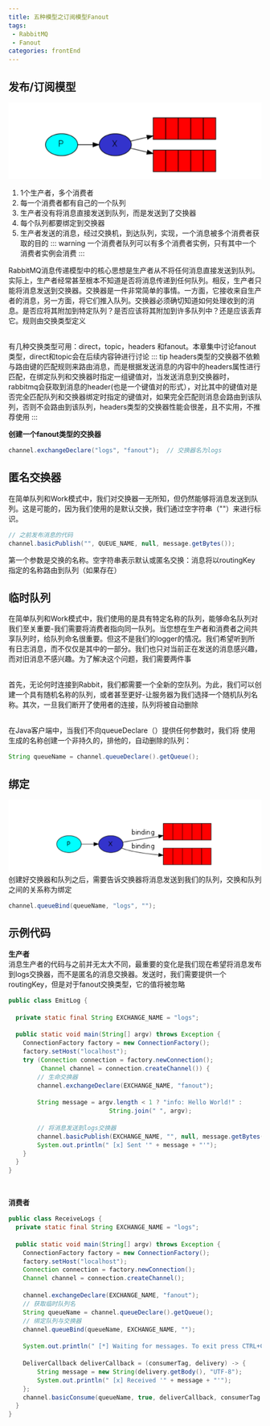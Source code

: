 ```yaml
---
title: 五种模型之订阅模型Fanout
tags: 
 - RabbitMQ
 - Fanout
categories: frontEnd
---
```


## 发布/订阅模型
![](../../.vuepress/public/img/202002222313.png)   
1. 1个生产者，多个消费者
2. 每一个消费者都有自己的一个队列
3. 生产者没有将消息直接发送到队列，而是发送到了交换器
4. 每个队列都要绑定到交换器
5. 生产者发送的消息，经过交换机，到达队列，实现，一个消息被多个消费者获取的目的
::: warning
一个消费者队列可以有多个消费者实例，只有其中一个消费者实例会消费
:::

RabbitMQ消息传递模型中的核心思想是生产者从不将任何消息直接发送到队列。实际上，生产者经常甚至根本不知道是否将消息传递到任何队列。相反，生产者只能将消息发送到交换器。交换器是一件非常简单的事情。一方面，它接收来自生产者的消息，另一方面，将它们推入队列。交换器必须确切知道如何处理收到的消息。是否应将其附加到特定队列？是否应该将其附加到许多队列中？还是应该丢弃它。规则由交换类型定义

&emsp;  
有几种交换类型可用：direct，topic，headers 和fanout。本章集中讨论fanout类型，direct和topic会在后续内容钟进行讨论
::: tip
headers类型的交换器不依赖与路由键的匹配规则来路由消息，而是根据发送消息的内容中的headers属性进行匹配，在绑定队列和交换器时指定一组键值对，当发送消息到交换器时，rabbitmq会获取到消息的header(也是一个键值对的形式），对比其中的键值对是否完全匹配队列和交换器绑定时指定的键值对，如果完全匹配则消息会路由到该队列，否则不会路由到该队列，headers类型的交换器性能会很差，且不实用，不推荐使用
:::

**创建一个fanout类型的交换器**
```java
channel.exchangeDeclare("logs", "fanout");  // 交换器名为logs
```

## 匿名交换器
在简单队列和Work模式中，我们对交换器一无所知，但仍然能够将消息发送到队列。这是可能的，因为我们使用的是默认交换，我们通过空字符串（""）来进行标识。
```java
// 之前发布消息的代码
channel.basicPublish("", QUEUE_NAME, null, message.getBytes());
```
第一个参数是交换的名称。空字符串表示默认或匿名交换：消息将以routingKey指定的名称路由到队列（如果存在）

## 临时队列
在简单队列和Work模式中，我们使用的是具有特定名称的队列，能够命名队列对我们至关重要-我们需要将消费者指向同一队列。当您想在生产者和消费者之间共享队列时，给队列命名很重要。但这不是我们的logger的情况。我们希望听到所有日志消息，而不仅仅是其中的一部分。我们也只对当前正在发送的消息感兴趣，而对旧消息不感兴趣。为了解决这个问题，我们需要两件事

&emsp;  
首先，无论何时连接到Rabbit，我们都需要一个全新的空队列。为此，我们可以创建一个具有随机名称的队列，或者甚至更好-让服务器为我们选择一个随机队列名称。其次，一旦我们断开了使用者的连接，队列将被自动删除

&emsp;  
在Java客户端中，当我们不向queueDeclare（）提供任何参数时，我们将 使用生成的名称创建一个非持久的，排他的，自动删除的队列：
```java
String queueName = channel.queueDeclare().getQueue();
```

## 绑定
![](../../.vuepress/public/img/202002231727.png) 
创建好交换器和队列之后，需要告诉交换器将消息发送到我们的队列，交换和队列之间的关系称为绑定
```java
channel.queueBind(queueName, "logs", "");
```

## 示例代码
**生产者**  
消息生产者的代码与之前并无太大不同，最重要的变化是我们现在希望将消息发布到logs交换器，而不是匿名的消息交换器。发送时，我们需要提供一个routingKey，但是对于fanout交换类型，它的值将被忽略
```java
public class EmitLog {

  private static final String EXCHANGE_NAME = "logs";

  public static void main(String[] argv) throws Exception {
    ConnectionFactory factory = new ConnectionFactory();
    factory.setHost("localhost");
    try (Connection connection = factory.newConnection();
         Channel channel = connection.createChannel()) {
        // 生命交换器
        channel.exchangeDeclare(EXCHANGE_NAME, "fanout");

        String message = argv.length < 1 ? "info: Hello World!" :
                            String.join(" ", argv);

        // 将消息发送到logs交换器
        channel.basicPublish(EXCHANGE_NAME, "", null, message.getBytes("UTF-8"));
        System.out.println(" [x] Sent '" + message + "'");
    }
  }
}
```
&emsp;  

**消费者**  
```java
public class ReceiveLogs {
  private static final String EXCHANGE_NAME = "logs";

  public static void main(String[] argv) throws Exception {
    ConnectionFactory factory = new ConnectionFactory();
    factory.setHost("localhost");
    Connection connection = factory.newConnection();
    Channel channel = connection.createChannel();

    channel.exchangeDeclare(EXCHANGE_NAME, "fanout");
    // 获取临时队列名
    String queueName = channel.queueDeclare().getQueue();
    // 绑定队列与交换器
    channel.queueBind(queueName, EXCHANGE_NAME, "");

    System.out.println(" [*] Waiting for messages. To exit press CTRL+C");

    DeliverCallback deliverCallback = (consumerTag, delivery) -> {
        String message = new String(delivery.getBody(), "UTF-8");
        System.out.println(" [x] Received '" + message + "'");
    };
    channel.basicConsume(queueName, true, deliverCallback, consumerTag -> { });
  }
}
```